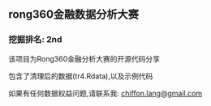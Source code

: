 ## rong360金融数据分析大赛
### 挖掘排名: 2nd

该项目为Rong360金融分析大赛的开源代码分享


包含了清理后的数据(tr4.Rdata),以及示例代码


如果有任何数据权益问题,请联系我: chiffon.lang@gmail.com
